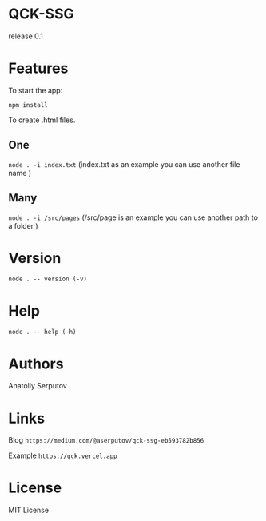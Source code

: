 # QCK-SSG
release 0.1
# Features
To start the app: 

```npm install```

To create .html files.
## One

```node . -i index.txt``` (index.txt as an example you can use another file name )

## Many

```node . -i /src/pages``` (/src/page is an example you can use another path to a folder )


# Version

```node . -- version (-v) ```

# Help

```node . -- help (-h)```

# Authors

Anatoliy Serputov

# Links
Blog ```https://medium.com/@aserputov/qck-ssg-eb593782b856```

Example ```https://qck.vercel.app```
# License

MIT License 
